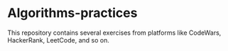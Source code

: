 # Algorithms-practices
This repository contains several exercises from platforms like CodeWars, HackerRank, LeetCode, and so on. 
